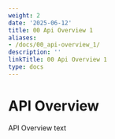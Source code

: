 ```yaml
---
weight: 2
date: '2025-06-12'
title: 00 Api Overview 1
aliases:
- /docs/00_api-overview_1/
description: ''
linkTitle: 00 Api Overview 1
type: docs
---
```


# API Overview

API Overview text
